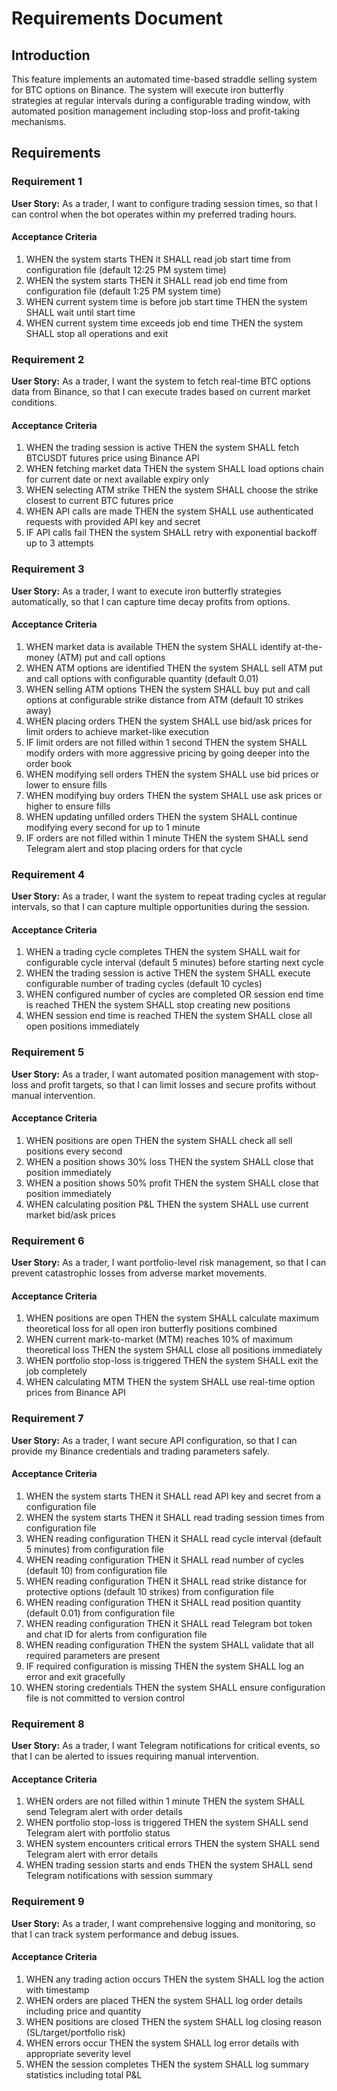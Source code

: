 # Requirements Document

## Introduction

This feature implements an automated time-based straddle selling system for BTC options on Binance. The system will execute iron butterfly strategies at regular intervals during a configurable trading window, with automated position management including stop-loss and profit-taking mechanisms.

## Requirements

### Requirement 1

**User Story:** As a trader, I want to configure trading session times, so that I can control when the bot operates within my preferred trading hours.

#### Acceptance Criteria

1. WHEN the system starts THEN it SHALL read job start time from configuration file (default 12:25 PM system time)
2. WHEN the system starts THEN it SHALL read job end time from configuration file (default 1:25 PM system time)
3. WHEN current system time is before job start time THEN the system SHALL wait until start time
4. WHEN current system time exceeds job end time THEN the system SHALL stop all operations and exit

### Requirement 2

**User Story:** As a trader, I want the system to fetch real-time BTC options data from Binance, so that I can execute trades based on current market conditions.

#### Acceptance Criteria

1. WHEN the trading session is active THEN the system SHALL fetch BTCUSDT futures price using Binance API
2. WHEN fetching market data THEN the system SHALL load options chain for current date or next available expiry only
3. WHEN selecting ATM strike THEN the system SHALL choose the strike closest to current BTC futures price
4. WHEN API calls are made THEN the system SHALL use authenticated requests with provided API key and secret
5. IF API calls fail THEN the system SHALL retry with exponential backoff up to 3 attempts

### Requirement 3

**User Story:** As a trader, I want to execute iron butterfly strategies automatically, so that I can capture time decay profits from options.

#### Acceptance Criteria

1. WHEN market data is available THEN the system SHALL identify at-the-money (ATM) put and call options
2. WHEN ATM options are identified THEN the system SHALL sell ATM put and call options with configurable quantity (default 0.01)
3. WHEN selling ATM options THEN the system SHALL buy put and call options at configurable strike distance from ATM (default 10 strikes away)
4. WHEN placing orders THEN the system SHALL use bid/ask prices for limit orders to achieve market-like execution
5. IF limit orders are not filled within 1 second THEN the system SHALL modify orders with more aggressive pricing by going deeper into the order book
6. WHEN modifying sell orders THEN the system SHALL use bid prices or lower to ensure fills
7. WHEN modifying buy orders THEN the system SHALL use ask prices or higher to ensure fills
8. WHEN updating unfilled orders THEN the system SHALL continue modifying every second for up to 1 minute
9. IF orders are not filled within 1 minute THEN the system SHALL send Telegram alert and stop placing orders for that cycle

### Requirement 4

**User Story:** As a trader, I want the system to repeat trading cycles at regular intervals, so that I can capture multiple opportunities during the session.

#### Acceptance Criteria

1. WHEN a trading cycle completes THEN the system SHALL wait for configurable cycle interval (default 5 minutes) before starting next cycle
2. WHEN the trading session is active THEN the system SHALL execute configurable number of trading cycles (default 10 cycles)
3. WHEN configured number of cycles are completed OR session end time is reached THEN the system SHALL stop creating new positions
4. WHEN session end time is reached THEN the system SHALL close all open positions immediately

### Requirement 5

**User Story:** As a trader, I want automated position management with stop-loss and profit targets, so that I can limit losses and secure profits without manual intervention.

#### Acceptance Criteria

1. WHEN positions are open THEN the system SHALL check all sell positions every second
2. WHEN a position shows 30% loss THEN the system SHALL close that position immediately
3. WHEN a position shows 50% profit THEN the system SHALL close that position immediately
4. WHEN calculating position P&L THEN the system SHALL use current market bid/ask prices

### Requirement 6

**User Story:** As a trader, I want portfolio-level risk management, so that I can prevent catastrophic losses from adverse market movements.

#### Acceptance Criteria

1. WHEN positions are open THEN the system SHALL calculate maximum theoretical loss for all open iron butterfly positions combined
2. WHEN current mark-to-market (MTM) reaches 10% of maximum theoretical loss THEN the system SHALL close all positions immediately
3. WHEN portfolio stop-loss is triggered THEN the system SHALL exit the job completely
4. WHEN calculating MTM THEN the system SHALL use real-time option prices from Binance API

### Requirement 7

**User Story:** As a trader, I want secure API configuration, so that I can provide my Binance credentials and trading parameters safely.

#### Acceptance Criteria

1. WHEN the system starts THEN it SHALL read API key and secret from a configuration file
2. WHEN the system starts THEN it SHALL read trading session times from configuration file
3. WHEN reading configuration THEN it SHALL read cycle interval (default 5 minutes) from configuration file
4. WHEN reading configuration THEN it SHALL read number of cycles (default 10) from configuration file
5. WHEN reading configuration THEN it SHALL read strike distance for protective options (default 10 strikes) from configuration file
6. WHEN reading configuration THEN it SHALL read position quantity (default 0.01) from configuration file
7. WHEN reading configuration THEN it SHALL read Telegram bot token and chat ID for alerts from configuration file
8. WHEN reading configuration THEN the system SHALL validate that all required parameters are present
9. IF required configuration is missing THEN the system SHALL log an error and exit gracefully
10. WHEN storing credentials THEN the system SHALL ensure configuration file is not committed to version control

### Requirement 8

**User Story:** As a trader, I want Telegram notifications for critical events, so that I can be alerted to issues requiring manual intervention.

#### Acceptance Criteria

1. WHEN orders are not filled within 1 minute THEN the system SHALL send Telegram alert with order details
2. WHEN portfolio stop-loss is triggered THEN the system SHALL send Telegram alert with portfolio status
3. WHEN system encounters critical errors THEN the system SHALL send Telegram alert with error details
4. WHEN trading session starts and ends THEN the system SHALL send Telegram notifications with session summary

### Requirement 9

**User Story:** As a trader, I want comprehensive logging and monitoring, so that I can track system performance and debug issues.

#### Acceptance Criteria

1. WHEN any trading action occurs THEN the system SHALL log the action with timestamp
2. WHEN orders are placed THEN the system SHALL log order details including price and quantity
3. WHEN positions are closed THEN the system SHALL log closing reason (SL/target/portfolio risk)
4. WHEN errors occur THEN the system SHALL log error details with appropriate severity level
5. WHEN the session completes THEN the system SHALL log summary statistics including total P&L